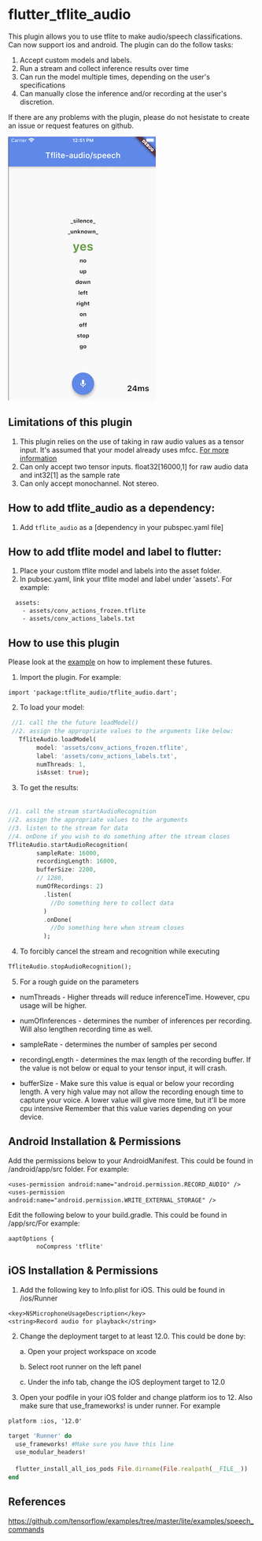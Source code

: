 # flutter_tflite_audio

This plugin allows you to use tflite to make audio/speech classifications. Can now support ios and android. The plugin can do the follow tasks:

1. Accept custom models and labels.
2. Run a stream and collect inference results over time
3. Can run the model multiple times, depending on the user's specifications
4. Can manually close the inference and/or recording at the user's discretion.

If there are any problems with the plugin, please do not hesistate to create an issue or request features on github.

![](audio_recognition_example.jpg)


## Limitations of this plugin 

1. This plugin relies on the use of taking in raw audio values as a tensor input. It's assumed that your model already uses mfcc. [For more information](https://www.tensorflow.org/api_docs/python/tf/raw_ops/Mfcc?hl=ja)
2. Can only accept two tensor inputs. float32[16000,1] for raw audio data and int32[1] as the sample rate
3. Can only accept monochannel. Not stereo.

## How to add tflite_audio as a dependency:
1. Add `tflite_audio` as a [dependency in your pubspec.yaml file]


## How to add tflite model and label to flutter:
1. Place your custom tflite model and labels into the asset folder. 
2. In pubsec.yaml, link your tflite model and label under 'assets'. For example:

```
  assets:
    - assets/conv_actions_frozen.tflite
    - assets/conv_actions_labels.txt

```

## How to use this plugin
Please look at the [example](https://github.com/Caldarie/flutter_tflite_audio/tree/master/example) on how to implement these futures.


1. Import the plugin. For example:

```
import 'package:tflite_audio/tflite_audio.dart';
```


2. To load your model:


```dart
 //1. call the the future loadModel()
 //2. assign the appropriate values to the arguments like below:
   TfliteAudio.loadModel(
        model: 'assets/conv_actions_frozen.tflite',
        label: 'assets/conv_actions_labels.txt',
        numThreads: 1,
        isAsset: true);
```


3. To get the results: 

```dart

//1. call the stream startAudioRecognition
//2. assign the appropriate values to the arguments
//3. listen to the stream for data
//4. onDone if you wish to do something after the stream closes
TfliteAudio.startAudioRecognition(
        sampleRate: 16000, 
        recordingLength: 16000, 
        bufferSize: 2200,
        // 1280,
        numOfRecordings: 2)
          .listen(
            //Do something here to collect data
          )
          .onDone(
            //Do something here when stream closes
          );

```

4. To forcibly cancel the stream and recognition while executing

```dart
TfliteAudio.stopAudioRecognition();
```

5. For a rough guide on the parameters
  
  * numThreads -  Higher threads will reduce inferenceTime. However, cpu usage will be higher.
  
  * numOfInferences - determines the number of inferences per recording. Will also lengthen recording time as well.

  * sampleRate - determines the number of samples per second

  * recordingLength - determines the max length of the recording buffer. If the value is not below or equal to your tensor input, it will crash.

  * bufferSize - Make sure this value is equal or below your recording length. A very high value may not allow the recording enough time to capture your voice. A lower value will give more time, but it'll be more cpu intensive Remember that this value varies depending on your device.
    


## Android Installation & Permissions
Add the permissions below to your AndroidManifest. This could be found in  <YourApp>/android/app/src folder. For example:

```
<uses-permission android:name="android.permission.RECORD_AUDIO" />
<uses-permission android:name="android.permission.WRITE_EXTERNAL_STORAGE" />
```

Edit the following below to your build.gradle. This could be found in <YourApp>/app/src/For example:

```
aaptOptions {
        noCompress 'tflite'
```

## iOS Installation & Permissions
1. Add the following key to Info.plist for iOS. This ould be found in <YourApp>/ios/Runner
```
<key>NSMicrophoneUsageDescription</key>
<string>Record audio for playback</string>
```

2. Change the deployment target to at least 12.0. This could be done by:

    a. Open your project workspace on xcode
  
    b. Select root runner on the left panel
  
    c. Under the info tab, change the iOS deployment target to 12.0
    

3. Open your podfile in your iOS folder and change platform ios to 12. Also make sure that use_frameworks! is under runner. For example

```
platform :ios, '12.0'
```

```ruby
target 'Runner' do
  use_frameworks! #Make sure you have this line
  use_modular_headers!

  flutter_install_all_ios_pods File.dirname(File.realpath(__FILE__))
end
```

## References

https://github.com/tensorflow/examples/tree/master/lite/examples/speech_commands
